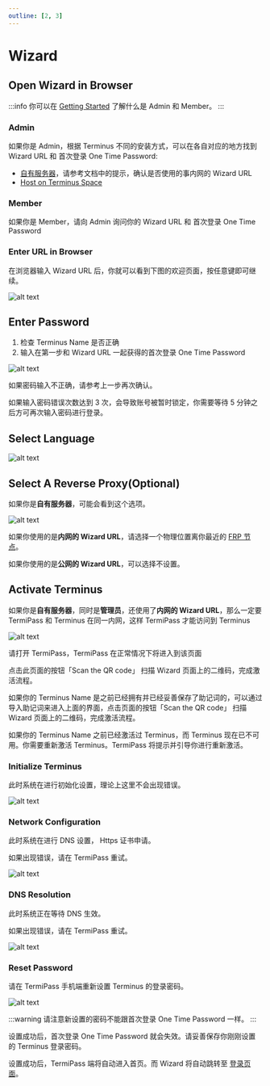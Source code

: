```yaml
---
outline: [2, 3]
---
```


# Wizard

## Open Wizard in Browser

:::info
你可以在 [Getting Started](../../../overview/introduction/getting-started/index.md) 了解什么是 Admin 和 Member。
:::

### Admin

如果你是 Admin，根据 Terminus 不同的安装方式，可以在各自对应的地方找到 Wizard URL 和 首次登录 One Time Password:

- [自有服务器](./install/)，请参考文档中的提示，确认是否使用的事内网的 Wizard URL
- [Host on Terminus Space](../../space/host/create-terminus.md#one-time-password)

### Member

如果你是 Member，请向 Admin 询问你的 Wizard URL 和 首次登录 One Time Password

### Enter URL in Browser

在浏览器输入 Wizard URL 后，你就可以看到下图的欢迎页面，按任意键即可继续。

![alt text](/images/how-to/terminus/open_wizard_in_browser.jpg)

## Enter Password

1. 检查 Terminus Name 是否正确
2. 输入在第一步和 Wizard URL 一起获得的首次登录 One Time Password

![alt text](/images/how-to/terminus/enter_password.png)

如果密码输入不正确，请参考上一步再次确认。

如果输入密码错误次数达到 3 次，会导致账号被暂时锁定，你需要等待 5 分钟之后方可再次输入密码进行登录。


## Select Language

![alt text](/images/how-to/terminus/select_language.png)

## Select A Reverse Proxy(Optional)

如果你是**自有服务器**，可能会看到这个选项。

![alt text](/images/how-to/terminus/select_a_reverse_proxy.jpeg)

如果你使用的是**内网的 Wizard URL**，请选择一个物理位置离你最近的 [FRP 节点](../../../overview/terminus/network.md#setup-reverse-proxy)。

如果你使用的是**公网的 Wizard URL**，可以选择不设置。

## Activate Terminus

如果你是**自有服务器**，同时是**管理员**，还使用了**内网的 Wizard URL**，那么一定要 TermiPass 和 Terminus 在同一内网，这样 TermiPass 才能访问到 Terminus

![alt text](/images/how-to/terminus/activate_terminus.jpg)

请打开 TermiPass，TermiPass 在正常情况下将进入到该页面

点击此页面的按钮「Scan the QR code」 扫描 Wizard 页面上的二维码，完成激活流程。

如果你的 Terminus Name 是之前已经拥有并已经妥善保存了助记词的，可以通过导入助记词来进入上面的界面，点击页面的按钮「Scan the QR code」 扫描 Wizard 页面上的二维码，完成激活流程。

如果你的 Terminus Name 之前已经激活过 Terminus，而 Terminus 现在已不可用。你需要重新激活 Terminus。TermiPass 将提示并引导你进行重新激活。

### Initialize Terminus

此时系统在进行初始化设置，理论上这里不会出现错误。

![alt text](/images/how-to/terminus/initialize_terminus.png)

### Network Configuration

此时系统在进行 DNS 设置， Https 证书申请。

如果出现错误，请在 TermiPass 重试。

![alt text](/images/how-to/terminus/network_configuration.png)

### DNS Resolution

此时系统正在等待 DNS 生效。

如果出现错误，请在 TermiPass 重试。

![alt text](/images/how-to/terminus/dns_resolution.png)

### Reset Password

请在 TermiPass 手机端重新设置 Terminus 的登录密码。

![alt text](/images/how-to/terminus/reset_password.png)

:::warning
请注意新设置的密码不能跟首次登录 One Time Password 一样。
:::

设置成功后，首次登录 One Time Password 就会失效。请妥善保存你刚刚设置的 Terminus 登录密码。

设置成功后，TermiPass 端将自动进入首页。而 Wizard 将自动跳转至 [登录页面](../setup/login.md)。
